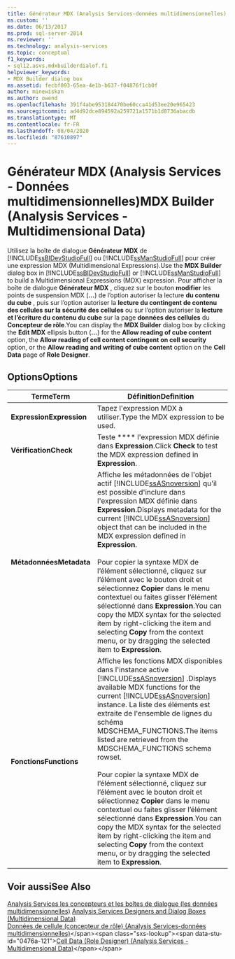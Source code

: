 ```yaml
---
title: Générateur MDX (Analysis Services-données multidimensionnelles) | Microsoft Docs
ms.custom: ''
ms.date: 06/13/2017
ms.prod: sql-server-2014
ms.reviewer: ''
ms.technology: analysis-services
ms.topic: conceptual
f1_keywords:
- sql12.asvs.mdxbuilderdialof.f1
helpviewer_keywords:
- MDX Builder dialog box
ms.assetid: fecbf093-65ea-4e1b-b637-f04876f1cb0f
author: minewiskan
ms.author: owend
ms.openlocfilehash: 391f4abe953184470be60cca41d53ee20e965423
ms.sourcegitcommit: ad4d92dce894592a259721a1571b1d8736abacdb
ms.translationtype: MT
ms.contentlocale: fr-FR
ms.lasthandoff: 08/04/2020
ms.locfileid: "87610897"
---
```

# <a name="mdx-builder-analysis-services---multidimensional-data"></a><span data-ttu-id="0476a-102">Générateur MDX (Analysis Services - Données multidimensionnelles)</span><span class="sxs-lookup"><span data-stu-id="0476a-102">MDX Builder (Analysis Services - Multidimensional Data)</span></span>
  <span data-ttu-id="0476a-103">Utilisez la boîte de dialogue **Générateur MDX** de [!INCLUDE[ssBIDevStudioFull](../includes/ssbidevstudiofull-md.md)] ou [!INCLUDE[ssManStudioFull](../includes/ssmanstudiofull-md.md)] pour créer une expression MDX (Multidimensional Expressions).</span><span class="sxs-lookup"><span data-stu-id="0476a-103">Use the **MDX Builder** dialog box in [!INCLUDE[ssBIDevStudioFull](../includes/ssbidevstudiofull-md.md)] or [!INCLUDE[ssManStudioFull](../includes/ssmanstudiofull-md.md)] to build a Multidimensional Expressions (MDX) expression.</span></span> <span data-ttu-id="0476a-104">Pour afficher la boîte de dialogue **Générateur MDX** , cliquez sur le bouton **modifier** les points de suspension MDX (**...**) de l’option autoriser la lecture **du contenu du cube** , puis sur l’option autoriser la **lecture du contingent de contenu des cellules sur la sécurité des cellules** ou sur l’option autoriser la **lecture et l’écriture du contenu du cube** sur la page **données des cellules** du **Concepteur de rôle**.</span><span class="sxs-lookup"><span data-stu-id="0476a-104">You can display the **MDX Builder** dialog box by clicking the **Edit MDX** ellipsis button (**...**) for the **Allow reading of cube content** option, the **Allow reading of cell content contingent on cell security** option, or the **Allow reading and writing of cube content** option on the **Cell Data** page of **Role Designer**.</span></span>  
  
## <a name="options"></a><span data-ttu-id="0476a-105">Options</span><span class="sxs-lookup"><span data-stu-id="0476a-105">Options</span></span>  
  
|<span data-ttu-id="0476a-106">Terme</span><span class="sxs-lookup"><span data-stu-id="0476a-106">Term</span></span>|<span data-ttu-id="0476a-107">Définition</span><span class="sxs-lookup"><span data-stu-id="0476a-107">Definition</span></span>|  
|----------|----------------|  
|<span data-ttu-id="0476a-108">**Expression**</span><span class="sxs-lookup"><span data-stu-id="0476a-108">**Expression**</span></span>|<span data-ttu-id="0476a-109">Tapez l'expression MDX à utiliser.</span><span class="sxs-lookup"><span data-stu-id="0476a-109">Type the MDX expression to be used.</span></span>|  
|<span data-ttu-id="0476a-110">**Vérification**</span><span class="sxs-lookup"><span data-stu-id="0476a-110">**Check**</span></span>|<span data-ttu-id="0476a-111">Teste \*\*\*\* l'expression MDX définie dans **Expression**.</span><span class="sxs-lookup"><span data-stu-id="0476a-111">Click **Check** to test the MDX expression defined in **Expression**.</span></span>|  
|<span data-ttu-id="0476a-112">**Métadonnées**</span><span class="sxs-lookup"><span data-stu-id="0476a-112">**Metadata**</span></span>|<span data-ttu-id="0476a-113">Affiche les métadonnées de l'objet actif [!INCLUDE[ssASnoversion](../includes/ssasnoversion-md.md)] qu'il est possible d'inclure dans l'expression MDX définie dans **Expression**.</span><span class="sxs-lookup"><span data-stu-id="0476a-113">Displays metadata for the current [!INCLUDE[ssASnoversion](../includes/ssasnoversion-md.md)] object that can be included in the MDX expression defined in **Expression**.</span></span><br /><br /> <span data-ttu-id="0476a-114">Pour copier la syntaxe MDX de l’élément sélectionné, cliquez sur l’élément avec le bouton droit et sélectionnez **Copier** dans le menu contextuel ou faites glisser l’élément sélectionné dans **Expression**.</span><span class="sxs-lookup"><span data-stu-id="0476a-114">You can copy the MDX syntax for the selected item by right-clicking the item and selecting **Copy** from the context menu, or by dragging the selected item to **Expression**.</span></span>|  
|<span data-ttu-id="0476a-115">**Fonctions**</span><span class="sxs-lookup"><span data-stu-id="0476a-115">**Functions**</span></span>|<span data-ttu-id="0476a-116">Affiche les fonctions MDX disponibles dans l'instance active [!INCLUDE[ssASnoversion](../includes/ssasnoversion-md.md)] .</span><span class="sxs-lookup"><span data-stu-id="0476a-116">Displays available MDX functions for the current [!INCLUDE[ssASnoversion](../includes/ssasnoversion-md.md)] instance.</span></span> <span data-ttu-id="0476a-117">La liste des éléments est extraite de l'ensemble de lignes du schéma MDSCHEMA_FUNCTIONS.</span><span class="sxs-lookup"><span data-stu-id="0476a-117">The items listed are retrieved from the MDSCHEMA_FUNCTIONS schema rowset.</span></span><br /><br /> <span data-ttu-id="0476a-118">Pour copier la syntaxe MDX de l’élément sélectionné, cliquez sur l’élément avec le bouton droit et sélectionnez **Copier** dans le menu contextuel ou faites glisser l’élément sélectionné dans **Expression**.</span><span class="sxs-lookup"><span data-stu-id="0476a-118">You can copy the MDX syntax for the selected item by right-clicking the item and selecting **Copy** from the context menu, or by dragging the selected item to **Expression**.</span></span>|  
  
## <a name="see-also"></a><span data-ttu-id="0476a-119">Voir aussi</span><span class="sxs-lookup"><span data-stu-id="0476a-119">See Also</span></span>  
 <span data-ttu-id="0476a-120">[Analysis Services les concepteurs et les boîtes de dialogue &#40;les données multidimensionnelles&#41;](analysis-services-designers-and-dialog-boxes-multidimensional-data.md) </span><span class="sxs-lookup"><span data-stu-id="0476a-120">[Analysis Services Designers and Dialog Boxes &#40;Multidimensional Data&#41;](analysis-services-designers-and-dialog-boxes-multidimensional-data.md) </span></span>  
 <span data-ttu-id="0476a-121">[Données de cellule &#40;concepteur de rôle&#41; &#40;Analysis Services-données multidimensionnelles&#41;](https://msdn.microsoft.com/library/ms177279(v=sql.120).aspx)</span><span class="sxs-lookup"><span data-stu-id="0476a-121">[Cell Data &#40;Role Designer&#41; &#40;Analysis Services - Multidimensional Data&#41;](https://msdn.microsoft.com/library/ms177279(v=sql.120).aspx)</span></span>  
  
  
